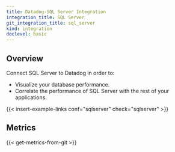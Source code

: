 ```yaml
---
title: Datadog-SQL Server Integration
integration_title: SQL Server
git_integration_title: sql_server
kind: integration
doclevel: basic
---
```


## Overview

Connect SQL Server to Datadog in order to:

  * Visualize your database performance.
  * Correlate the performance of SQL Server with the rest of your applications.

{{< insert-example-links conf="sqlserver" check="sqlserver" >}}

## Metrics

{{< get-metrics-from-git >}}


